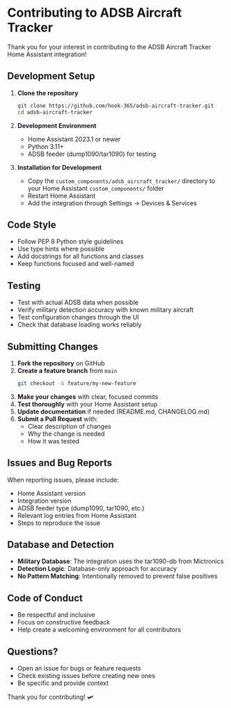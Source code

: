 # Contributing to ADSB Aircraft Tracker

Thank you for your interest in contributing to the ADSB Aircraft Tracker Home Assistant integration!

## Development Setup

1. **Clone the repository**
   ```bash
   git clone https://github.com/hook-365/adsb-aircraft-tracker.git
   cd adsb-aircraft-tracker
   ```

2. **Development Environment**
   - Home Assistant 2023.1 or newer
   - Python 3.11+
   - ADSB feeder (dump1090/tar1090) for testing

3. **Installation for Development**
   - Copy the `custom_components/adsb_aircraft_tracker/` directory to your Home Assistant `custom_components/` folder
   - Restart Home Assistant
   - Add the integration through Settings → Devices & Services

## Code Style

- Follow PEP 8 Python style guidelines
- Use type hints where possible
- Add docstrings for all functions and classes
- Keep functions focused and well-named

## Testing

- Test with actual ADSB data when possible
- Verify military detection accuracy with known military aircraft
- Test configuration changes through the UI
- Check that database loading works reliably

## Submitting Changes

1. **Fork the repository** on GitHub
2. **Create a feature branch** from `main`
   ```bash
   git checkout -b feature/my-new-feature
   ```
3. **Make your changes** with clear, focused commits
4. **Test thoroughly** with your Home Assistant setup
5. **Update documentation** if needed (README.md, CHANGELOG.md)
6. **Submit a Pull Request** with:
   - Clear description of changes
   - Why the change is needed
   - How it was tested

## Issues and Bug Reports

When reporting issues, please include:
- Home Assistant version
- Integration version
- ADSB feeder type (dump1090, tar1090, etc.)
- Relevant log entries from Home Assistant
- Steps to reproduce the issue

## Database and Detection

- **Military Database**: The integration uses the tar1090-db from Mictronics
- **Detection Logic**: Database-only approach for accuracy
- **No Pattern Matching**: Intentionally removed to prevent false positives

## Code of Conduct

- Be respectful and inclusive
- Focus on constructive feedback
- Help create a welcoming environment for all contributors

## Questions?

- Open an issue for bugs or feature requests
- Check existing issues before creating new ones
- Be specific and provide context

Thank you for contributing! 🛩️